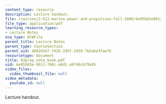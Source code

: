 ```yaml
---
content_type: resource
description: Lecture handout.
file: /courses/2-611-marine-power-and-propulsion-fall-2006/6e05bb5e9612760ca8d1a9746cbf9a95_03prop_note_book.pdf
file_type: application/pdf
learning_resource_types:
- Lecture Notes
ocw_type: OCWFile
parent_title: Lecture Notes
parent_type: CourseSection
parent_uid: 4842d167-7d2b-2d5f-2d39-7b2abe3faef6
resourcetype: Document
title: 03prop_note_book.pdf
uid: 6e05bb5e-9612-760c-a8d1-a9746cbf9a95
video_files:
  video_thumbnail_file: null
video_metadata:
  youtube_id: null
---
```

Lecture handout.

